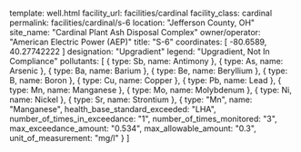 template: well.html
facility_url: facilities/cardinal
facility_class: cardinal
permalink: facilities/cardinal/s-6
location: "Jefferson County, OH"
site_name: "Cardinal Plant Ash Disposal Complex"
owner/operator: "American Electric Power (AEP)"
title: "S-6"
coordinates: [
  -80.6589,
  40.27742222
]
designation: "Upgradient"
legend: "Upgradient, Not In Compliance"
pollutants: [
{
  type: Sb,
  name: Antimony
},
{
  type: As,
  name: Arsenic
},
{
  type: Ba,
  name: Barium
},
{
  type: Be,
  name: Beryllium
},
{
  type: B,
  name: Boron
},
{
  type: Cu,
  name: Copper
},
{
  type: Pb,
  name: Lead
},
{
  type: Mn,
  name: Manganese
},
{
  type: Mo,
  name: Molybdenum
},
{
  type: Ni,
  name: Nickel
},
{
  type: Sr,
  name: Strontium
},
{
  type: "Mn",
  name: "Manganese",
  health_base_standard_exceeded: "LHA",
  number_of_times_in_exceedance: "1",
  number_of_times_monitored: "3",
  max_exceedance_amount: "0.534",
  max_allowable_amount: "0.3",
  unit_of_measurement: "mg/l"
  }
]
